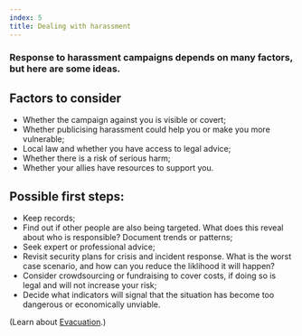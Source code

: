 ```yaml
---
index: 5
title: Dealing with harassment
---
```

### Response to harassment campaigns depends on many factors, but here are some ideas.  

## Factors to consider 

* Whether the campaign against you is visible or covert;
* Whether publicising harassment could help you or make you more vulnerable;
* Local law and whether you have access to legal advice; 
* Whether there is a risk of serious harm; 
* Whether your allies have resources to support you.

## Possible first steps:  

* Keep records;
* Find out if other people are also being targeted. What does this reveal about who is responsible? Document trends or patterns;  
* Seek expert or professional advice;
* Revisit security plans for crisis and incident response. What is the worst case scenario, and how can you reduce the liklihood it will happen?
* Consider crowdsourcing or fundraising to cover costs, if doing so is legal and will not increase your risk;
* Decide what indicators will signal that the situation has become too dangerous or economically unviable.

(Learn about [Evacuation](umbrella://incident-response/evacuation).)